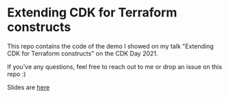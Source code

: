 # Extending CDK for Terraform constructs

This repo contains the code of the demo I showed on my talk "Extending CDK for Terraform constructs" on the CDK Day 2021.

If you've any questions, feel free to reach out to me or drop an issue on this repo :)

Slides are [here](./Extending%20CDKTF%20constructs%20-%20CDK%20Day%202021.pdf)